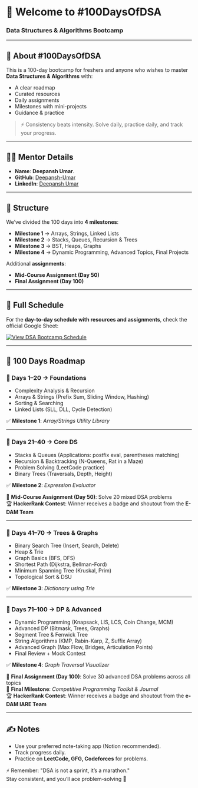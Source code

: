 # 👋 Welcome to #100DaysOfDSA
### Data Structures & Algorithms Bootcamp

---

## 💯 About #100DaysOfDSA
This is a 100-day bootcamp for freshers and anyone who wishes to master **Data Structures & Algorithms** with:
- A clear roadmap  
- Curated resources  
- Daily assignments  
- Milestones with mini-projects  
- Guidance & practice  

> ⚡ Consistency beats intensity. Solve daily, practice daily, and track your progress.

---

## 🧑‍🏫 Mentor Details
- **Name**: **Deepansh Umar**.   
- **GitHub**: [Deepansh-Umar](https://github.com/Deepansh-Umar)  
- **LinkedIn**: [Deepansh Umar](https://www.linkedin.com/in/deepansh-umar/)

---

## 📌 Structure
We’ve divided the 100 days into **4 milestones**:
- **Milestone 1** → Arrays, Strings, Linked Lists  
- **Milestone 2** → Stacks, Queues, Recursion & Trees  
- **Milestone 3** → BST, Heaps, Graphs  
- **Milestone 4** → Dynamic Programming, Advanced Topics, Final Projects  

Additional **assignments**:
- **Mid-Course Assignment (Day 50)**  
- **Final Assignment (Day 100)**  

---

## 📅 Full Schedule
For the **day-to-day schedule with resources and assignments**, check the official Google Sheet:  

[![View DSA Bootcamp Schedule](https://img.shields.io/badge/View%20DSA%20Bootcamp%20Schedule-green?style=for-the-badge&logo=google-sheets)](https://docs.google.com/spreadsheets/d/1tfS35mPIjDDeSKBQGcn0JV8GiFfGKba7a5_PEOLBOEw/edit?usp=sharing)

---

## 🚀 100 Days Roadmap

### 📖 Days 1–20 → Foundations
- Complexity Analysis & Recursion  
- Arrays & Strings (Prefix Sum, Sliding Window, Hashing)  
- Sorting & Searching  
- Linked Lists (SLL, DLL, Cycle Detection)  

✅ **Milestone 1**: *Array/Strings Utility Library*

---

### 📖 Days 21–40 → Core DS
- Stacks & Queues (Applications: postfix eval, parentheses matching)  
- Recursion & Backtracking (N-Queens, Rat in a Maze)  
- Problem Solving (LeetCode practice)  
- Binary Trees (Traversals, Depth, Height)  

✅ **Milestone 2**: *Expression Evaluator*

📘 **Mid-Course Assignment (Day 50)**: Solve 20 mixed DSA problems  
🏆 **HackerRank Contest**: Winner receives a badge and shoutout from the **E-DAM Team**  

---

### 📖 Days 41–70 → Trees & Graphs
- Binary Search Tree (Insert, Search, Delete)  
- Heap & Trie  
- Graph Basics (BFS, DFS)  
- Shortest Path (Dijkstra, Bellman-Ford)  
- Minimum Spanning Tree (Kruskal, Prim)  
- Topological Sort & DSU  

✅ **Milestone 3**: *Dictionary using Trie*

---

### 📖 Days 71–100 → DP & Advanced
- Dynamic Programming (Knapsack, LIS, LCS, Coin Change, MCM)  
- Advanced DP (Bitmask, Trees, Graphs)  
- Segment Tree & Fenwick Tree  
- String Algorithms (KMP, Rabin-Karp, Z, Suffix Array)  
- Advanced Graph (Max Flow, Bridges, Articulation Points)  
- Final Review + Mock Contest  

✅ **Milestone 4**: *Graph Traversal Visualizer*  

📘 **Final Assignment (Day 100)**: Solve 30 advanced DSA problems across all topics  
🎯 **Final Milestone**: *Competitive Programming Toolkit & Journal*  
🏆 **HackerRank Contest**: Winner receives a badge and shoutout from the **e-DAM IARE Team**  

---

## ✍️ Notes
- Use your preferred note-taking app (Notion recommended).  
- Track progress daily.  
- Practice on **LeetCode, GFG, Codeforces** for problems.  

⚡ Remember: "DSA is not a sprint, it’s a marathon."  
Stay consistent, and you’ll ace problem-solving 🚀
